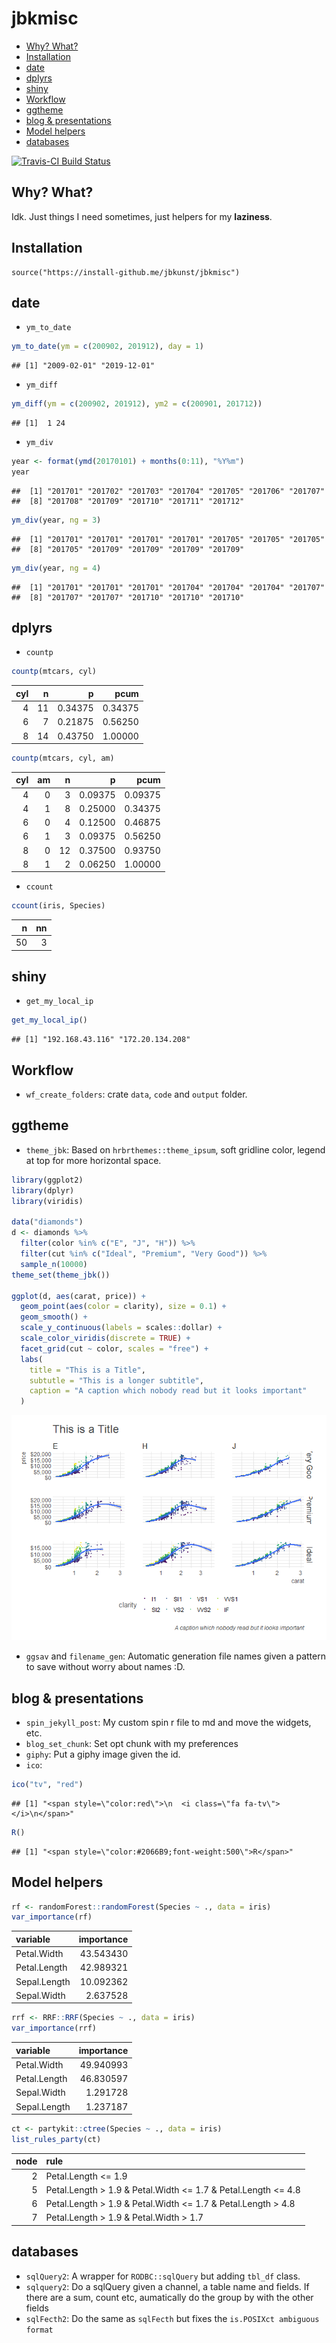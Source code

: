 jbkmisc
================

-   [Why? What?](#why-what)
-   [Installation](#installation)
-   [date](#date)
-   [dplyrs](#dplyrs)
-   [shiny](#shiny)
-   [Workflow](#workflow)
-   [ggtheme](#ggtheme)
-   [blog & presentations](#blog-presentations)
-   [Model helpers](#model-helpers)
-   [databases](#databases)

[![Travis-CI Build Status](https://travis-ci.org/jbkunst/jbkmisc.svg?branch=master)](https://travis-ci.org/jbkunst/jbkmisc)

Why? What?
----------

Idk. Just things I need sometimes, just helpers for my **laziness**.

Installation
------------

    source("https://install-github.me/jbkunst/jbkmisc")

date
----

-   `ym_to_date`

``` r
ym_to_date(ym = c(200902, 201912), day = 1)
```

    ## [1] "2009-02-01" "2019-12-01"

-   `ym_diff`

``` r
ym_diff(ym = c(200902, 201912), ym2 = c(200901, 201712))
```

    ## [1]  1 24

-   `ym_div`

``` r
year <- format(ymd(20170101) + months(0:11), "%Y%m")
year
```

    ##  [1] "201701" "201702" "201703" "201704" "201705" "201706" "201707"
    ##  [8] "201708" "201709" "201710" "201711" "201712"

``` r
ym_div(year, ng = 3)
```

    ##  [1] "201701" "201701" "201701" "201701" "201705" "201705" "201705"
    ##  [8] "201705" "201709" "201709" "201709" "201709"

``` r
ym_div(year, ng = 4)
```

    ##  [1] "201701" "201701" "201701" "201704" "201704" "201704" "201707"
    ##  [8] "201707" "201707" "201710" "201710" "201710"

dplyrs
------

-   `countp`

``` r
countp(mtcars, cyl)
```

|  cyl|    n|        p|     pcum|
|----:|----:|--------:|--------:|
|    4|   11|  0.34375|  0.34375|
|    6|    7|  0.21875|  0.56250|
|    8|   14|  0.43750|  1.00000|

``` r
countp(mtcars, cyl, am)
```

|  cyl|   am|    n|        p|     pcum|
|----:|----:|----:|--------:|--------:|
|    4|    0|    3|  0.09375|  0.09375|
|    4|    1|    8|  0.25000|  0.34375|
|    6|    0|    4|  0.12500|  0.46875|
|    6|    1|    3|  0.09375|  0.56250|
|    8|    0|   12|  0.37500|  0.93750|
|    8|    1|    2|  0.06250|  1.00000|

-   `ccount`

``` r
ccount(iris, Species)
```

|    n|   nn|
|----:|----:|
|   50|    3|

shiny
-----

-   `get_my_local_ip`

``` r
get_my_local_ip()
```

    ## [1] "192.168.43.116" "172.20.134.208"

Workflow
--------

-   `wf_create_folders`: crate `data`, `code` and `output` folder.

ggtheme
-------

-   `theme_jbk`: Based on `hrbrthemes::theme_ipsum`, soft gridline color, legend at top for more horizontal space.

``` r
library(ggplot2)
library(dplyr)
library(viridis)

data("diamonds")
d <- diamonds %>% 
  filter(color %in% c("E", "J", "H")) %>% 
  filter(cut %in% c("Ideal", "Premium", "Very Good")) %>% 
  sample_n(10000)
theme_set(theme_jbk())

ggplot(d, aes(carat, price)) + 
  geom_point(aes(color = clarity), size = 0.1) + 
  geom_smooth() + 
  scale_y_continuous(labels = scales::dollar) + 
  scale_color_viridis(discrete = TRUE) + 
  facet_grid(cut ~ color, scales = "free") + 
  labs(
    title = "This is a Title",
    subtutle = "This is a longer subtitle",
    caption = "A caption which nobody read but it looks important"
  )
```

![](README_files/figure-markdown_github-ascii_identifiers/unnamed-chunk-7-1.png)

-   `ggsav` and `filename_gen`: Automatic generation file names given a pattern to save without worry about names :D.

blog & presentations
--------------------

-   `spin_jekyll_post`: My custom spin r file to md and move the widgets, etc.
-   `blog_set_chunk`: Set opt chunk with my preferences
-   `giphy`: Put a giphy image given the id.
-   `ico`:

``` r
ico("tv", "red")
```

    ## [1] "<span style=\"color:red\">\n  <i class=\"fa fa-tv\"></i>\n</span>"

``` r
R()
```

    ## [1] "<span style=\"color:#2066B9;font-weight:500\">R</span>"

Model helpers
-------------

``` r
rf <- randomForest::randomForest(Species ~ ., data = iris)
var_importance(rf)
```

| variable     |  importance|
|:-------------|-----------:|
| Petal.Width  |   43.543430|
| Petal.Length |   42.989321|
| Sepal.Length |   10.092362|
| Sepal.Width  |    2.637528|

``` r
rrf <- RRF::RRF(Species ~ ., data = iris)
var_importance(rrf)
```

| variable     |  importance|
|:-------------|-----------:|
| Petal.Width  |   49.940993|
| Petal.Length |   46.830597|
| Sepal.Width  |    1.291728|
| Sepal.Length |    1.237187|

``` r
ct <- partykit::ctree(Species ~ ., data = iris)
list_rules_party(ct)
```

|  node| rule                                                                   |
|-----:|:-----------------------------------------------------------------------|
|     2| Petal.Length &lt;= 1.9                                                 |
|     5| Petal.Length &gt; 1.9 & Petal.Width &lt;= 1.7 & Petal.Length &lt;= 4.8 |
|     6| Petal.Length &gt; 1.9 & Petal.Width &lt;= 1.7 & Petal.Length &gt; 4.8  |
|     7| Petal.Length &gt; 1.9 & Petal.Width &gt; 1.7                           |

databases
---------

-   `sqlQuery2`: A wrapper for `RODBC::sqlQuery` but adding `tbl_df` class.
-   `sqlquery2`: Do a sqlQuery given a channel, a table name and fields. If there are a sum, count etc, aumatically do the group by with the other fields
-   `sqlFecth2`: Do the same as `sqlFecth` but fixes the `is.POSIXct ambiguous format`
